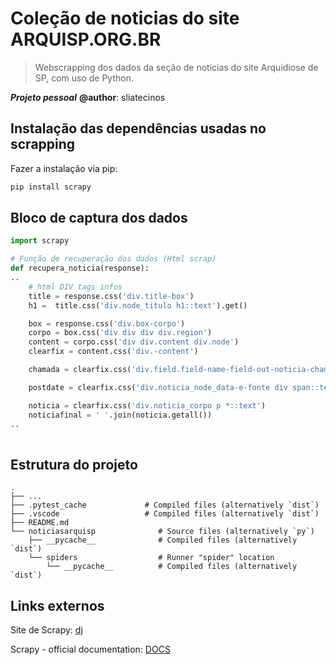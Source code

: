 # Coleção de noticias do site ARQUISP.ORG.BR
> Webscrapping dos dados da seção de notícias do site Arquidiose de SP, com uso de Python.

___Projeto pessoal___ 
**@author**: sliatecinos

## Instalação das dependências usadas no scrapping

Fazer a instalação via pip:
```bash
pip install scrapy
```

## Bloco de captura dos dados
```python
import scrapy 

# Função de recuperação dos dados (Html scrap)
def recupera_noticia(response):
..    
    # html DIV tags infos
    title = response.css('div.title-box')
    h1 =  title.css('div.node_titulo h1::text').get()

    box = response.css('div.box-corpo')
    corpo = box.css('div div div div.region')
    content = corpo.css('div div.content div.node')
    clearfix = content.css('div.-content')

    chamada = clearfix.css('div.field.field-name-field-out-noticia-chamada div div::text').get()

    postdate = clearfix.css('div.noticia_node_data-e-fonte div span::text').get()

    noticia = clearfix.css('div.noticia_corpo p *::text')
    noticiafinal = ' '.join(noticia.getall())
..    
    
```

## Estrutura do projeto

    .
    ├── ...             
    ├── .pytest_cache             # Compiled files (alternatively `dist`)
    ├── .vscode                   # Compiled files (alternatively `dist`)
    ├── README.md                  
    └── noticiasarquisp              # Source files (alternatively `py`)
        ├── __pycache__              # Compiled files (alternatively `dist`)
        └── spiders                  # Runner "spider" location
            └── __pycache__          # Compiled files (alternatively `dist`)

## Links externos

Site de Scrapy: [dj](https://arquisp.org.br/)

Scrapy - official documentation: [DOCS](https://docs.scrapy.org/en/latest/index.html)
